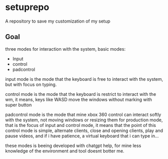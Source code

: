 # setuprepo
A repository to save my customization of my setup


## Goal 

three modes for interaction with the system, basic modes:

 * Input
 * control
 * padcontrol

 input mode is the mode that the keyboard is free to interact with the system, but with focus on typing.

 control mode is the mode that the keyboard is restrict to interact with the wm, it means, keys like WASD move the windows without marking with super button

 padcontrol mode is the mode that mine xbox 360 control can interact softly with the system, not moving windows or resizing them for production mode, that is the focus of input and control mode, it means that the point of this control mode is simple, alternate clients, close and opening clients, play and pause videos, and if i have patience, a virtual keyboard that i can type in...

 these modes is beeing developed with chatgpt help, for mine less knowledge of the environment and tool doesnt botter me.